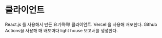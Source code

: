 # 클라이언트

React.js 를 사용해서 만든 요기콕콕! 클라이언트. Vercel 을 사용해 배포한다. Github Actions을 사용해 매 배포마다 light house 보고서를 생성한다.
